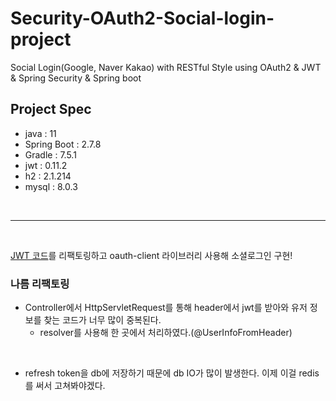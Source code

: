 # Security-OAuth2-Social-login-project
Social Login(Google, Naver Kakao) with RESTful Style using OAuth2 & JWT & Spring Security & Spring boot


## Project Spec
- java : 11
- Spring Boot : 2.7.8
- Gradle : 7.5.1
- jwt : 0.11.2
- h2 : 2.1.214
- mysql : 8.0.3


<br>
<hr>
<br>

[JWT 코드](https://github.com/OOOIOOOIO/Security-JWT-login-project)를 리팩토링하고 oauth-client 라이브러리 사용해 소셜로그인 구현!

### 나름 리팩토링
- Controller에서 HttpServletRequest를 통해 header에서 jwt를 받아와 유저 정보를 찾는 코드가 너무 많이 중복된다. 
  - resolver를 사용해 한 곳에서 처리하였다.(@UserInfoFromHeader)



<br>

- refresh token을 db에 저장하기 때문에 db IO가 많이 발생한다. 이제 이걸 redis를 써서 고쳐봐야겠다.
